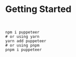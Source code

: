 # Getting Started

<br>

```
npm i puppeteer
# or using yarn
yarn add puppeteer
# or using pnpm
pnpm i puppeteer
```
